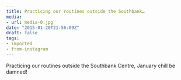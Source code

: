 ```yaml
---
title: Practicing our routines outside the Southbank…
media:
- url: media-0.jpg
date: "2015-01-20T21:56:09Z"
draft: false
tags:
- imported
- from-instagram
---
```

Practicing our routines outside the Southbank Centre, January chill be damned!
